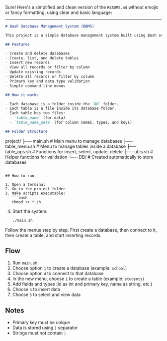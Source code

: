 Sure! Here's a simplified and clean version of the `README.md` without emojis or fancy formatting, using clear and basic language:

---

```markdown
# Bash Database Management System (DBMS)

This project is a simple database management system built using Bash scripts. It stores data using folders and text files. You can create databases, tables, and perform actions like insert, update, delete, and select records.

## Features

- Create and delete databases
- Create, list, and delete tables
- Insert new records
- View all records or filter by column
- Update existing records
- Delete all records or filter by column
- Primary key and data type validation
- Simple command-line menus

## How it works

- Each database is a folder inside the `DB` folder.
- Each table is a file inside its database folder.
- Each table has two files:
  - `table_name` (for data)
  - `table_name_meta` (for column names, types, and keys)

## Folder Structure

```

project/
├── main.sh          # Main menu to manage databases
├── table\_menu.sh    # Menu to manage tables inside a database
├── table\_ops.sh     # Functions for insert, select, update, delete
├── utils.sh         # Helper functions for validation
└── DB/              # Created automatically to store databases

````

## How to run

1. Open a terminal
2. Go to the project folder
3. Make scripts executable:
   ```bash
   chmod +x *.sh
````

4. Start the system:

   ```bash
   ./main.sh
   ```

Follow the menus step by step. First create a database, then connect to it, then create a table, and start inserting records.

##  Flow

1. Run `main.sh`
2. Choose option `1` to create a database (example: `school`)
3. Choose option `4` to connect to that database
4. In the new menu, choose `1` to create a table (example: `students`)
5. Add fields and types (id as int and primary key, name as string, etc.)
6. Choose `4` to insert data
7. Choose `5` to select and view data

## Notes

* Primary key must be unique
* Data is stored using `|` separator
* Strings must not contain `|`

